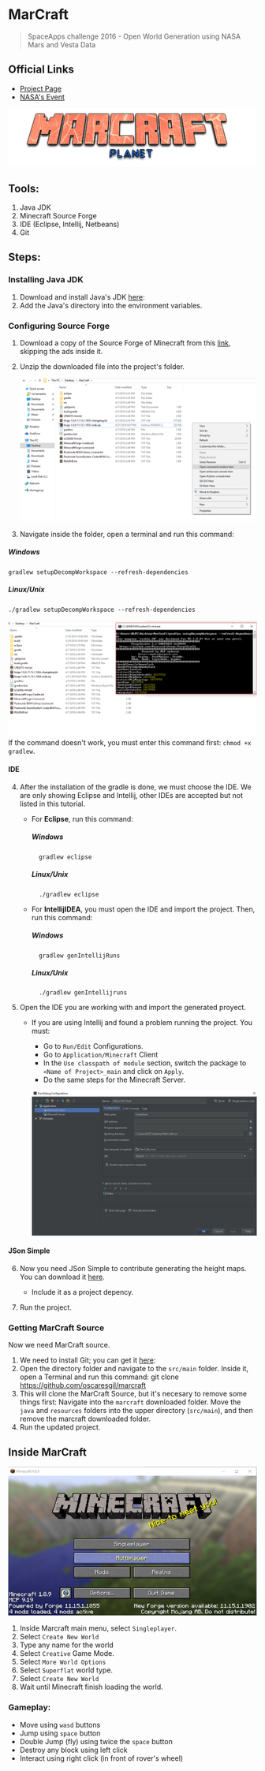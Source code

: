 # MarCraft
> SpaceApps challenge 2016 - Open World Generation using NASA Mars and Vesta Data

## Official Links
* [Project Page](http://oscaresgil.github.io/marcraft/)
* [NASA's Event](https://2016.spaceappschallenge.org/challenges/solar-system/open-world-generation-using-nasa-mars-and-vesta-data/projects/marcraft)

![MarCraft](https://raw.githubusercontent.com/oscaresgil/marcraft/gh-pages/images/MarCraft.png)

## Tools:
1. Java JDK
2. Minecraft Source Forge
3. IDE (Eclipse, Intellij, Netbeans)
4. Git

## Steps:
### Installing Java JDK
1. Download and install Java's JDK [here](http://www.oracle.com/technetwork/java/javase/downloads/jdk8-downloads-2133151.html?ssSourceSiteId=otnes.):  
2. Add the Java's directory into the environment variables.

### Configuring Source Forge
1. Download a copy of the Source Forge of Minecraft from this [link](http://adfoc.us/serve/sitelinks/?id=271228&url=http://files.minecraftforge.net/maven/net/minecraftforge/forge/1.8.9-11.15.1.1902-1.8.9/forge-1.8.9-11.15.1.1902-1.8.9-mdk.zip), skipping the ads inside it.
2. Unzip the downloaded file into the project's folder. 

	![openwindow](https://raw.githubusercontent.com/oscaresgil/marcraft/gh-pages/images/openwindow.jpg)
3. Navigate inside the folder, open a terminal and run this command:

##### Windows
    gradlew setupDecompWorkspace --refresh-dependencies
##### Linux/Unix
    ./gradlew setupDecompWorkspace --refresh-dependencies

![gradlew](https://raw.githubusercontent.com/oscaresgil/marcraft/gh-pages/images/gradlew.jpg)
If the command doesn't work, you must enter this command first: `chmod +x gradlew`.
	
#### IDE
4. After the installation of the gradle is done, we must choose the IDE. We are only showing Eclipse and Intellij, other IDEs are accepted but not listed in this tutorial.
	* For **Eclipse**, run this command:
		
		##### Windows
		    gradlew eclipse
		##### Linux/Unix
		    ./gradlew eclipse
	* For **IntellijIDEA**, you must open the IDE and import the project. Then, run this command:

		##### Windows
		    gradlew genIntellijRuns
		##### Linux/Unix
		    ./gradlew genIntellijruns
5. Open the IDE you are working with and import the generated proyect.
	* If you are using Intellij and found a problem running the project. You must:
		* Go to `Run/Edit` Configurations.
		* Go to `Application/Minecraft` Client
		* In the `Use classpath of module` section, switch the package to `<Name of Project>_main` and click on `Apply`.
		* Do the same steps for the Minecraft Server.
		
		![intellij](https://raw.githubusercontent.com/oscaresgil/marcraft/gh-pages/images/intellij.jpg)

#### JSon Simple
6. Now you need JSon Simple to contribute generating the height maps. You can download it [here](www.java2s.com/Code/JarDownload/json-simple/json-simple-1.1.jar.zip).
	* Include it as a project depency.

7. Run the project. 

### Getting MarCraft Source
Now we need MarCraft source. 

1. We need to install Git; you can get it [here](https://git-scm.com/book/en/v2/Getting-Started-Installing-Git):
2. Open the directory folder and navigate to the `src/main` folder. Inside it, open a Terminal and run this command:
    git clone https://github.com/oscaresgil/marcraft
3. This will clone the MarCraft Source, but it's necesary to remove some things first: 
   Navigate into the `marcraft` downloaded folder. Move the `java` and `resources` folders into the upper directory (`src/main`), and then remove the marcraft downloaded folder.
4. Run the updated project.

## Inside MarCraft
![minecraft](https://raw.githubusercontent.com/oscaresgil/marcraft/gh-pages/images/minecraft.jpg)

1. Inside Marcraft main menu, select `Singleplayer`.
2. Select `Create New World`
3. Type any name for the world
4. Select `Creative` Game Mode. 
5. Select `More World Options`
6. Select `Superflat` world type. 
7. Select `Create New World`
8. Wait until Minecraft finish loading the world.

### Gameplay:
* Move using `wasd` buttons 
* Jump using `space` button
* Double Jump (fly) using twice the `space` button
* Destroy any block using left click 
* Interact using right click (in front of rover's wheel)
